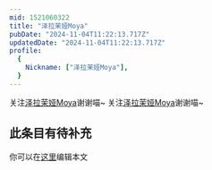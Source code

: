 ```yaml
---
mid: 1521060322
title: "泽拉茉娅Moya"
pubDate: "2024-11-04T11:22:13.717Z"
updatedDate: "2024-11-04T11:22:13.717Z"
profile:
  {
    Nickname: ["泽拉茉娅Moya"],
  }
---
```


关注[泽拉茉娅Moya](https://space.bilibili.com/1521060322)谢谢喵~ 关注[泽拉茉娅Moya](https://space.bilibili.com/1521060322)谢谢喵~

## 此条目有待补充
你可以在[这里](https://github.com/Yuhanawa/VTuber.ICU-Content/edit/master/v/泽拉茉娅Moya/index.md)编辑本文
